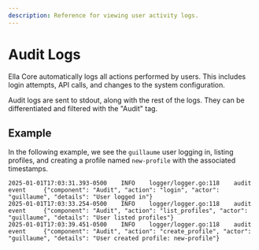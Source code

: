 ```yaml
---
description: Reference for viewing user activity logs.
---
```


# Audit Logs

Ella Core automatically logs all actions performed by users. This includes login attempts, API calls, and changes to the system configuration.

Audit logs are sent to stdout, along with the rest of the logs. They can be differentiated and filtered with the "Audit" tag.

## Example

In the following example, we see the `guillaume` user logging in, listing profiles, and creating a profile named `new-profile` with the associated timestamps.

```
2025-01-01T17:03:31.393-0500    INFO    logger/logger.go:118    audit event     {"component": "Audit", "action": "login", "actor": "guillaume", "details": "User logged in"}
2025-01-01T17:03:33.254-0500    INFO    logger/logger.go:118    audit event     {"component": "Audit", "action": "list_profiles", "actor": "guillaume", "details": "User listed profiles"}
2025-01-01T17:03:39.451-0500    INFO    logger/logger.go:118    audit event     {"component": "Audit", "action": "create_profile", "actor": "guillaume", "details": "User created profile: new-profile"}
```
